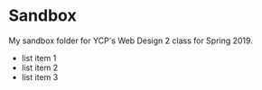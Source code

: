 # Sandbox

My sandbox folder for YCP's Web Design 2 class for Spring 2019.

- list item 1
- list item 2
- list item 3
